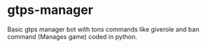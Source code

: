 # gtps-manager
Basic gtps manager bot with tons commands like giverole and ban command (Manages game) coded in python.
